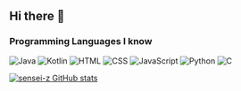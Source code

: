 ## Hi there 👋

### Programming Languages I know
![Java][java badge] ![Kotlin][kt badge] ![HTML][html badge] ![CSS][css badge] ![JavaScript][js badge] ![Python][py badge] ![C][C#]




[java badge]: https://img.shields.io/badge/java-ED8B00.svg?style=for-the-badge&logo=java&logoColor=white
[kt badge]: https://img.shields.io/badge/kotlin-7f52ff.svg?style=for-the-badge&logo=kotlin&logoColor=white
[html badge]: https://img.shields.io/badge/html-E34F26.svg?style=for-the-badge&logo=html5&logoColor=white
[css badge]: https://img.shields.io/badge/css-1572B6.svg?style=for-the-badge&logo=css3&logoColor=white
[js badge]: https://img.shields.io/badge/javascript-323330.svg?style=for-the-badge&logo=javascript&logoColor=%23F7DF1E
[py badge]: https://img.shields.io/badge/python-14354C.svg?style=for-the-badge&logo=python&logoColor=white
[C#]: https://img.shields.io/badge/c%23-%23239120.svg?style=for-the-badge&logo=c-sharp&logoColor=white

[![sensei-z GitHub stats](https://github-readme-stats.vercel.app/api?username=sensei-z&show_icons=true&theme=radical)](https://github.com/sensei-z/github-readme-stats)



